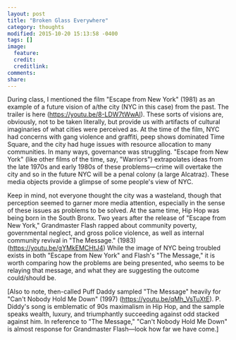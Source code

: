 ```yaml
---
layout: post
title: "Broken Glass Everywhere"
category: thoughts
modified: 2015-10-20 15:13:58 -0400
tags: []
image:
  feature: 
  credit: 
  creditlink: 
comments: 
share: 
---
```



During class, I mentioned the film "Escape from New York" (1981) as an example of a future vision of a/the city (NYC in this case) from the past. The trailer is here (https://youtu.be/8-LDW7tWwAI). These sorts of visions are, obviously, not to be taken literally, but provide us with artifacts of cultural imaginaries of what cities were perceived as. At the time of the film, NYC had concerns with gang violence and graffiti, peep shows dominated Time Square, and the city had huge issues with resource allocation to many communities. In many ways, governance was struggling. "Escape from New York" (like other films of the time, say, "Warriors") extrapolates ideas from the late 1970s and early 1980s of these problems—crime will overtake the city and so in the future NYC will be a penal colony (a large Alcatraz). These media objects provide a glimpse of some people's view of NYC. 

Keep in mind, not everyone thought the city was a wasteland, though that perception seemed to garner more media attention, especially in the sense of these issues as problems to be solved. At the same time, Hip Hop was being born in the South Bronx. Two years after the release of "Escape from New York," Grandmaster Flash rapped about community poverty, governmental neglect, and gross police violence, as well as internal community revival in "The Message." (1983) (https://youtu.be/gYMkEMCHtJ4) While the image of NYC being troubled exists in both "Escape from New York" and Flash's "The Message," it is worth comparing how the problems are being presented, who seems to be relaying that message, and what they are suggesting the outcome could/should be. 

[Also to note, then-called Puff Daddy sampled "The Message" heavily for "Can't Nobody Hold Me Down" (1997) (https://youtu.be/qMh_VsTuXtE). P. Diddy's song is emblematic of 90s maximalism in Hip Hop, and the sample speaks wealth, luxury, and triumphantly succeeding against odd stacked against him. In reference to "The Message," "Can't Nobody Hold Me Down" is almost response for Grandmaster Flash—look how far we have come.]